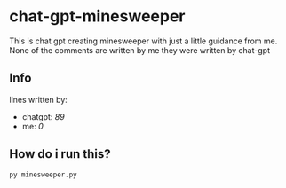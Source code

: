 # chat-gpt-minesweeper
This is chat gpt creating minesweeper with just a little guidance from me. None of the comments are written by me they were written by chat-gpt
## Info
lines written by:
- chatgpt: *89*
- me: *0*
## How do i run this?
```shell
py minesweeper.py
```
